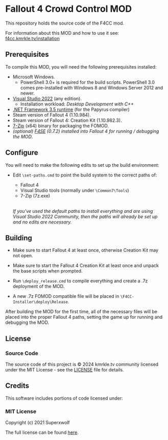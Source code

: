 # Fallout 4 Crowd Control MOD
This repository holds the source code of the F4CC mod.

For information about this MOD and how to use it see: [f4cc.kmrkle.tv/installation](https://f4cc.kmrkle.tv/installation)

## Prerequisites
To compile this MOD, you will need the following prerequisites installed:

- Microsoft Windows.
  - PowerShell 3.0+ is required for the build scripts. PowerShell 3.0 comes pre-installed with Windows 8 and Windows Server 2012 and newer.
- [Visual Studio 2022](https://visualstudio.microsoft.com/vs/) (any edition).
    - Installation workload: *Desktop Development with C++*
- [.NET Framework 3.5 runtime](https://dotnet.microsoft.com/en-us/download/dotnet-framework) (for the Papyrus compiler)
- Steam version of Fallout 4 (1.10.984).
- Steam version of Fallout 4: Creation Kit (1.10.982.3).
- [7-Zip](https://www.7-zip.org/) (x64) binary for packaging the FOMOD.
- *(optional) [F4SE](https://f4se.silverlock.org/) (0.7.2) installed into Fallout 4 for running / debugging the MOD*.

## Configure
You will need to make the following edits to set up the build environment:

- Edit `\set-paths.cmd` to point the build system to the correct paths of:

   - Fallout 4
   - Visual Studio tools (normally under `\Common7\Tools`)
   - 7-Zip (7z.exe)

   \
   *If you've used the default paths to install everything and are using Visual Studio 2022 Community, then the paths will already be set up and no edits are necessary.*

<!-- 2. *(optional)* Edit your `Fallout4Custom.ini` file which is located in your `\Documents\My Games\Fallout4` folder to include the following:
   ```
   [Archive]
   bInvalidateOlderFiles=1
   sResourceDataDirsFinal=
   ```
   This will allow you to debug the Papyrus scripts by simply editing them and then running `\Papyrus\build.cmd`. -->

## Building
- Make sure to start Fallout 4 at least once, otherwise Creation Kit may not open.

- Make sure to start the Fallout 4 Creation Kit at least once and unpack the base scripts when prompted.

- Run `\deploy_release.cmd` to compile everything and create a .7z deployment of the MOD.

- A new .7z FOMOD compatible file will be placed in `\F4CC-Installer\deploy\Release`.

After building the MOD for the first time, all of the necessary files will be placed into the proper Fallout 4 paths, setting the game up for running and debugging the MOD.

## License

### Source Code

The source code of this project is © 2024 kmrkle.tv community licensed under the MIT License - see the [LICENSE](LICENSE) file for details.

## Credits

This software includes portions of code licensed under:

### MIT License

Copyright (c) 2021 Superxwolf

The full license can be found [here](/F4CC-Installer/ModArchive/InFomod/LICENSE_Superxwolf.txt).
